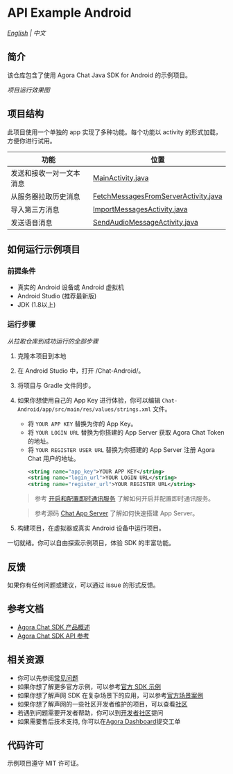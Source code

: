 # API Example Android

_[English](README.md) | 中文_

## 简介

该仓库包含了使用 Agora Chat Java SDK for Android 的示例项目。

*项目运行效果图*

## 项目结构

此项目使用一个单独的 app 实现了多种功能。每个功能以 activity 的形式加载，方便你进行试用。

| 功能                                             | 位置                                                                                                                    |
| ------------------------------------------------ | ----------------------------------------------------------------------------------------------------------------------- |
| 发送和接收一对一文本消息                                    | [MainActivity.java](https://github.com/AgoraIO/Agora-Chat-API-Examples/blob/main/Chat-Android/app/src/main/java/io/agora/agorachatquickstart/MainActivity.java)                  |
| 从服务器拉取历史消息                               | [FetchMessagesFromServerActivity.java](https://github.com/AgoraIO/Agora-Chat-API-Examples/blob/main/Chat-Android/app/src/main/java/io/agora/agorachatquickstart/FetchMessagesFromServerActivity.java)                  |
| 导入第三方消息                                    | [ImportMessagesActivity.java](https://github.com/AgoraIO/Agora-Chat-API-Examples/blob/main/Chat-Android/app/src/main/java/io/agora/agorachatquickstart/ImportMessagesActivity.java)                  |
| 发送语音消息                                     | [SendAudioMessageActivity.java](https://github.com/AgoraIO/Agora-Chat-API-Examples/blob/main/Chat-Android/app/src/main/java/io/agora/agorachatquickstart/SendAudioMessageActivity.java)                  |

## 如何运行示例项目

### 前提条件


- 真实的 Android 设备或 Android 虚拟机
- Android Studio (推荐最新版)
- JDK (1.8以上)

### 运行步骤

*从拉取仓库到成功运行的全部步骤*

1. 克隆本项目到本地
2. 在 Android Studio 中，打开 /Chat-Android/。
3. 将项目与 Gradle 文件同步。
4. 如果你想使用自己的 App Key 进行体验，你可以编辑 `Chat-Android/app/src/main/res/values/strings.xml` 文件。
   - 将 `YOUR APP KEY` 替换为你的 App Key。
   - 将 `YOUR LOGIN URL` 替换为你搭建的 App Server 获取 Agora Chat Token 的地址。
   - 将 `YOUR REGISTER USER URL` 替换为你搭建的 App Server 注册 Agora Chat 用户的地址。
      ```xml
      <string name="app_key">YOUR APP KEY</string>
      <string name="login_url">YOUR LOGIN URL</string>
      <string name="register_url">YOUR REGISTER URL</string>
      ```
   

   > 参考 [开启和配置即时通讯服务](https://docs.agora.io/cn/agora-chat/enable_agora_chat?platform=Android) 了解如何开启并配置即时通讯服务。

   > 参考源码 [Chat App Server](https://github.com/AgoraIO/Agora-Chat-API-Examples/tree/main/chat-app-server) 了解如何快速搭建 App Server。
   

5. 构建项目，在虚拟器或真实 Android 设备中运行项目。

一切就绪。你可以自由探索示例项目，体验 SDK 的丰富功能。

## 反馈

如果你有任何问题或建议，可以通过 issue 的形式反馈。

## 参考文档

- [Agora Chat SDK 产品概述](https://docs.agora.io/cn/agora-chat/agora_chat_overview?platform=Android)
- [Agora Chat SDK API 参考]()

## 相关资源

- 你可以先参阅[常见问题](https://docs.agora.io/cn/faq)
- 如果你想了解更多官方示例，可以参考[官方 SDK 示例](https://github.com/AgoraIO)
- 如果你想了解声网 SDK 在复杂场景下的应用，可以参考[官方场景案例](https://github.com/AgoraIO-usecase)
- 如果你想了解声网的一些社区开发者维护的项目，可以查看[社区](https://github.com/AgoraIO-Community)
- 若遇到问题需要开发者帮助，你可以到[开发者社区](https://rtcdeveloper.com/)提问
- 如果需要售后技术支持, 你可以在[Agora Dashboard](https://dashboard.agora.io)提交工单

## 代码许可

示例项目遵守 MIT 许可证。
